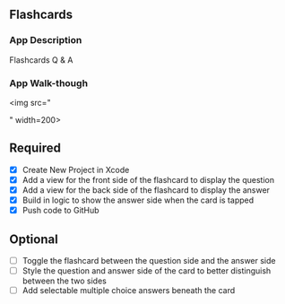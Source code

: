 ## Flashcards

### App Description
Flashcards Q & A

### App Walk-though
<img src="<blockquote class="imgur-embed-pub" lang="en" data-id="a/CY7qh86"><a href="//imgur.com/CY7qh86"></a></blockquote><script async src="//s.imgur.com/min/embed.js" charset="utf-8"></script>" width=200><br>

## Required
- [x] Create New Project in Xcode
- [x] Add a view for the front side of the flashcard to display the question
- [x] Add a view for the back side of the flashcard to display the answer
- [x] Build in logic to show the answer side when the card is tapped
- [x] Push code to GitHub
## Optional
- [ ] Toggle the flashcard between the question side and the answer side
- [ ] Style the question and answer side of the card to better distinguish between the two sides
- [ ] Add selectable multiple choice answers beneath the card
